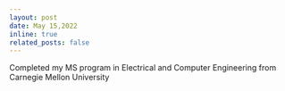 ```yaml
---
layout: post
date: May 15,2022
inline: true
related_posts: false
---
```


Completed my MS program in Electrical and Computer Engineering from Carnegie Mellon University
